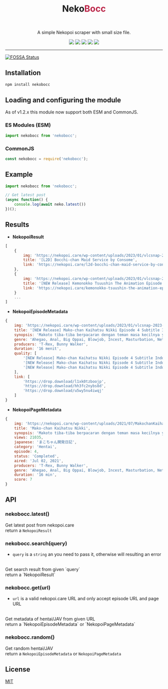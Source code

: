 <div align="center">
    <h1>Neko<span style="color: #BB2649">Bocc</span></h1>
    <br>
    <p>A simple Nekopoi scraper with small size file.</p>
    <a href="https://opensource.org/licenses/mit-license.php"><img src="https://badges.frapsoft.com/os/mit/mit.svg?v=103"></a>
    <a href="https://www.npmjs.com/package/nekobocc"><img src="https://img.shields.io/npm/v/node-fetch"></a>
<a href="https://app.fossa.com/projects/git%2Bgithub.com%2FIndonesianDev%2FNekoBocc?ref=badge_shield" alt="FOSSA Status"><img src="https://app.fossa.com/api/projects/git%2Bgithub.com%2FIndonesianDev%2FNekoBocc.svg?type=shield"/></a>
    <a href="https://packagephobia.com/result?p=nekobocc"><img src="https://packagephobia.com/badge?p=nekobocc"></a>
    <a href="https://www.codefactor.io/repository/github/indonesiandev/nekobocc"><img src="https://www.codefactor.io/repository/github/indonesiandev/nekobocc/badge"></a>
</div>

---


[![FOSSA Status](https://app.fossa.com/api/projects/git%2Bgithub.com%2FIndonesianDev%2FNekoBocc.svg?type=large)](https://app.fossa.com/projects/git%2Bgithub.com%2FIndonesianDev%2FNekoBocc?ref=badge_large)

## Installation
```sh
npm install nekobocc
```

## Loading and configuring the module
As of v1.2.x this module now support both ESM and CommonJS.
### ES Modules (ESM)
```js
import nekobocc from 'nekobocc';
```

### CommonJS
```js
const nekobocc = require('nekobocc');
```

## Example
```js
import nekobocc from 'nekobocc';

// Get latest post 
(async function() {
	console.log(await neko.latest())
})();
```

## Results
- **NekopoiResult**
```js
[
    {
        img: 'https://nekopoi.care/wp-content/uploads/2023/01/vlcsnap-2023-01-15-03h18m12s053-300x169.png',
        title: '[L2D] Bocchi-chan Maid Service by Consome',
        link: 'https://nekopoi.care/l2d-bocchi-chan-maid-service-by-consome/'
    },
    {
        img: 'https://nekopoi.care/wp-content/uploads/2023/01/vlcsnap-2023-01-15-00h06m41s977-300x169.png',
        title: '[NEW Release] Kemonokko Tsuushin The Animation Episode 2 Subtitle Indonesia',
        link: 'https://nekopoi.care/kemonokko-tsuushin-the-animation-episode-2-subtitle-indonesia/'
    }
    ...
]
```
- **NekopoiEpisodeMetadata**
```js
{
    img: 'https://nekopoi.care/wp-content/uploads/2023/01/vlcsnap-2023-01-01-03h58m25s923-300x169.png',
    title: '[NEW Release] Mako-chan Kaihatsu Nikki Episode 4 Subtitle Indonesia – NekoPoi',
    synopsis: 'Makoto tiba-tiba berpacaran dengan teman masa kecilnya yaitu Kaoru. Makoto ternyata adalah cewek yang mesum yang tiap malam menonton bokep sambil colmek yang ia dapat dari menyelinap di kamar kakaknya. Namun suatu malam di hari pertama Makoto berpacaran, ia tertangkap basah sedang colmek oleh kakaknya. Dengan rasa gatal yang menyengat dan kemampuan kakaknya akan pengetahuan seks, membuat Makoto tidak dapat menahan godaan untuk bermain dengan kakaknya…',
    genre: 'Ahegao, Anal, Big Oppai, Blowjob, Incest, Masturbation, Netorare, Schoolgirl',
    producers: 'T-Rex, Bunny Walker',
    duration: '16 menit',
    quality: [
        '[NEW Release] Mako-chan Kaihatsu Nikki Episode 4 Subtitle Indonesia [720p]',
        '[NEW Release] Mako-chan Kaihatsu Nikki Episode 4 Subtitle Indonesia [480p]',
        '[NEW Release] Mako-chan Kaihatsu Nikki Episode 4 Subtitle Indonesia [360p]'
    ],
    link: [
        'https://drop.download/l1xk0tzboojp',
        'https://drop.download/hh3fc2nybs8d',
        'https://drop.download/u5wy5nu4iwqj'
    ]
}
```

- **NekopoiPageMetadata**
```js
{
    img: 'https://nekopoi.care/wp-content/uploads/2021/07/MakochanKaihatsuNikkiep69538176cde48c8e3ebb65761cb63504-213x300.jpg',
    title: 'Mako-chan Kaihatsu Nikki',
    synopsis: 'Makoto tiba-tiba berpacaran dengan teman masa kecilnya yaitu Kaoru. Makoto ternyata adalah cewek yang mesum yang tiap malam menonton bokep sambil colmek yang ia dapat dari menyelinap di kamar kakaknya. Namun suatu malam di hari pertama Makoto berpacaran, ia tertangkap basah sedang colmek oleh kakaknya. Dengan rasa gatal yang menyengat dan kemampuan kakaknya akan pengetahuan seks, membuat Makoto tidak dapat menahan godaan untuk bermain dengan kakaknya…',
    views: 21035,
    japanese: 'まこちゃん開発日記',
    category: 'Hentai',
    episode: 4,
    status: 'Completed',
    aired: 'Jul 02, 2021',
    producers: 'T-Rex, Bunny Walker',
    genre: 'Ahegao, Anal, Big Oppai, Blowjob, Incest, Masturbation, Netorare, Schoolgirl',
    duration: '16 min',
    score: 7
}
```

## API
### nekobocc.latest()
Get latest post from nekopoi.care
<br>
return a `NekopoiResult`

### nekobocc.search(query)
- `query` is a `string` an you need to pass it, otherwise will resulting an error  
<br>
Get search result from given `query`
<br>
return a `NekopoiResult`

### nekobocc.get(url)
- `url` is a valid nekopoi.care URL and only accept episode URL and page URL
<br>
Get metadata of hentai/JAV from given URL
<br>
return a `NekopoiEpisodeMetadata` or `NekopoiPageMetadata`

### nekobocc.random()
Get random hentai/JAV
<br>
return a `NekopoiEpisodeMetadata` or `NekopoiPageMetadata`

## License
[MIT](LICENSE)